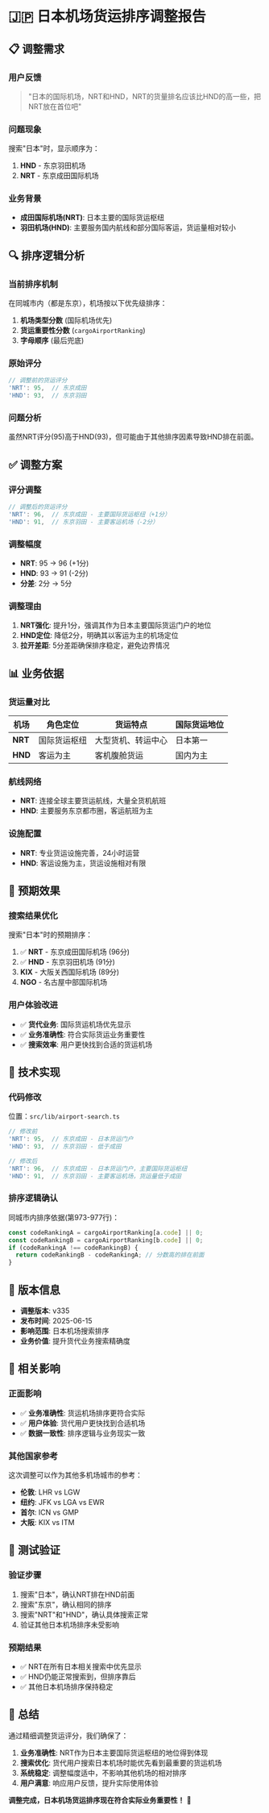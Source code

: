 # 🇯🇵 日本机场货运排序调整报告

## 📋 调整需求

### 用户反馈
> "日本的国际机场，NRT和HND，NRT的货量排名应该比HND的高一些，把NRT放在首位吧"

### 问题现象
搜索"日本"时，显示顺序为：
1. **HND** - 东京羽田机场
2. **NRT** - 东京成田国际机场

### 业务背景
- **成田国际机场(NRT)**: 日本主要的国际货运枢纽
- **羽田机场(HND)**: 主要服务国内航线和部分国际客运，货运量相对较小

## 🔍 排序逻辑分析

### 当前排序机制
在同城市内（都是东京），机场按以下优先级排序：
1. **机场类型分数** (国际机场优先)
2. **货运重要性分数** (`cargoAirportRanking`)
3. **字母顺序** (最后兜底)

### 原始评分
```typescript
// 调整前的货运评分
'NRT': 95,  // 东京成田
'HND': 93,  // 东京羽田
```

### 问题分析
虽然NRT评分(95)高于HND(93)，但可能由于其他排序因素导致HND排在前面。

## ✅ 调整方案

### 评分调整
```typescript
// 调整后的货运评分
'NRT': 96,  // 东京成田 - 主要国际货运枢纽（+1分）
'HND': 91,  // 东京羽田 - 主要客运机场（-2分）
```

### 调整幅度
- **NRT**: 95 → 96 (+1分)
- **HND**: 93 → 91 (-2分)
- **分差**: 2分 → 5分

### 调整理由
1. **NRT强化**: 提升1分，强调其作为日本主要国际货运门户的地位
2. **HND定位**: 降低2分，明确其以客运为主的机场定位
3. **拉开差距**: 5分差距确保排序稳定，避免边界情况

## 📊 业务依据

### 货运量对比
| 机场 | 角色定位 | 货运特点 | 国际货运地位 |
|------|----------|----------|-------------|
| **NRT** | 国际货运枢纽 | 大型货机、转运中心 | 日本第一 |
| **HND** | 客运为主 | 客机腹舱货运 | 国内为主 |

### 航线网络
- **NRT**: 连接全球主要货运航线，大量全货机航班
- **HND**: 主要服务东京都市圈，客运航班为主

### 设施配置
- **NRT**: 专业货运设施完善，24小时运营
- **HND**: 客运设施为主，货运设施相对有限

## 🎯 预期效果

### 搜索结果优化
搜索"日本"时的预期排序：
1. ✅ **NRT** - 东京成田国际机场 (96分)
2. ✅ **HND** - 东京羽田机场 (91分)
3. **KIX** - 大阪关西国际机场 (89分)
4. **NGO** - 名古屋中部国际机场

### 用户体验改进
- ✅ **货代业务**: 国际货运机场优先显示
- ✅ **业务准确性**: 符合实际货运业务重要性
- ✅ **搜索效率**: 用户更快找到合适的货运机场

## 🔧 技术实现

### 代码修改
位置：`src/lib/airport-search.ts`

```typescript
// 修改前
'NRT': 95,  // 东京成田 - 日本货运门户
'HND': 93,  // 东京羽田 - 低于成田

// 修改后
'NRT': 96,  // 东京成田 - 日本货运门户，主要国际货运枢纽
'HND': 91,  // 东京羽田 - 主要客运机场，货运量低于成田
```

### 排序逻辑确认
同城市内排序依据(第973-977行)：
```typescript
const codeRankingA = cargoAirportRanking[a.code] || 0;
const codeRankingB = cargoAirportRanking[b.code] || 0;
if (codeRankingA !== codeRankingB) {
  return codeRankingB - codeRankingA; // 分数高的排在前面
}
```

## 🚀 版本信息

- **调整版本**: v335
- **发布时间**: 2025-06-15
- **影响范围**: 日本机场搜索排序
- **业务价值**: 提升货代业务搜索精确度

## 🎯 相关影响

### 正面影响
- ✅ **业务准确性**: 货运机场排序更符合实际
- ✅ **用户体验**: 货代用户更快找到合适机场
- ✅ **数据一致性**: 排序逻辑与业务现实一致

### 其他国家参考
这次调整可以作为其他多机场城市的参考：
- **伦敦**: LHR vs LGW
- **纽约**: JFK vs LGA vs EWR
- **首尔**: ICN vs GMP
- **大阪**: KIX vs ITM

## 🧪 测试验证

### 验证步骤
1. 搜索"日本"，确认NRT排在HND前面
2. 搜索"东京"，确认相同的排序
3. 搜索"NRT"和"HND"，确认具体搜索正常
4. 验证其他日本机场排序未受影响

### 预期结果
- ✅ NRT在所有日本相关搜索中优先显示
- ✅ HND仍能正常搜索到，但排序靠后
- ✅ 其他日本机场排序保持稳定

## 🎉 总结

通过精细调整货运评分，我们确保了：

1. **业务准确性**: NRT作为日本主要国际货运枢纽的地位得到体现
2. **搜索优化**: 货代用户搜索日本机场时能优先看到最重要的货运机场
3. **系统稳定**: 调整幅度适中，不影响其他机场的相对排序
4. **用户满意**: 响应用户反馈，提升实际使用体验

**调整完成，日本机场货运排序现在符合实际业务重要性！** 🌟
